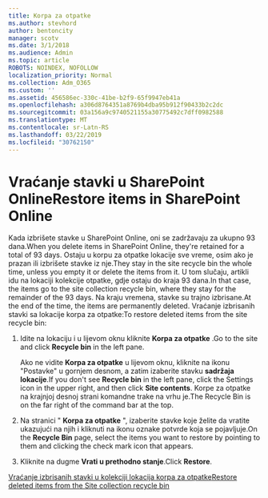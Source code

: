 ```yaml
---
title: Korpa za otpatke
ms.author: stevhord
author: bentoncity
manager: scotv
ms.date: 3/1/2018
ms.audience: Admin
ms.topic: article
ROBOTS: NOINDEX, NOFOLLOW
localization_priority: Normal
ms.collection: Adm_O365
ms.custom: ''
ms.assetid: 456586ec-330c-41be-b2f9-65f9947eb41a
ms.openlocfilehash: a306d8764351a8769b4dba95b912f90433b2c2dc
ms.sourcegitcommit: 03a156a9c9740521155a30775492c7dff0982588
ms.translationtype: MT
ms.contentlocale: sr-Latn-RS
ms.lasthandoff: 03/22/2019
ms.locfileid: "30762150"
---
```

# <a name="restore-items-in-sharepoint-online"></a><span data-ttu-id="7a594-102">Vraćanje stavki u SharePoint Online</span><span class="sxs-lookup"><span data-stu-id="7a594-102">Restore items in SharePoint Online</span></span>

<span data-ttu-id="7a594-103">Kada izbrišete stavke u SharePoint Online, oni se zadržavaju za ukupno 93 dana.</span><span class="sxs-lookup"><span data-stu-id="7a594-103">When you delete items in SharePoint Online, they're retained for a total of 93 days.</span></span> <span data-ttu-id="7a594-104">Ostaju u korpu za otpatke lokacije sve vreme, osim ako je prazan ili izbrišete stavke iz nje.</span><span class="sxs-lookup"><span data-stu-id="7a594-104">They stay in the site recycle bin the whole time, unless you empty it or delete the items from it.</span></span> <span data-ttu-id="7a594-105">U tom slučaju, artikli idu na lokaciji kolekcije otpatke, gdje ostaju do kraja 93 dana.</span><span class="sxs-lookup"><span data-stu-id="7a594-105">In that case, the items go to the site collection recycle bin, where they stay for the remainder of the 93 days.</span></span> <span data-ttu-id="7a594-106">Na kraju vremena, stavke su trajno izbrisane.</span><span class="sxs-lookup"><span data-stu-id="7a594-106">At the end of the time, the items are permanently deleted.</span></span> <span data-ttu-id="7a594-107">Vraćanje izbrisanih stavki sa lokacije korpa za otpatke:</span><span class="sxs-lookup"><span data-stu-id="7a594-107">To restore deleted items from the site recycle bin:</span></span>
  
1. <span data-ttu-id="7a594-108">Idite na lokaciju i u lijevom oknu kliknite **Korpa za otpatke** .</span><span class="sxs-lookup"><span data-stu-id="7a594-108">Go to the site and click **Recycle bin** in the left pane.</span></span> 
    
    <span data-ttu-id="7a594-109">Ako ne vidite **Korpa za otpatke** u lijevom oknu, kliknite na ikonu "Postavke" u gornjem desnom, a zatim izaberite stavku **sadržaja lokacije**.</span><span class="sxs-lookup"><span data-stu-id="7a594-109">If you don't see **Recycle bin** in the left pane, click the Settings icon in the upper right, and then click **Site contents**.</span></span> <span data-ttu-id="7a594-110">Korpe za otpatke na krajnjoj desnoj strani komandne trake na vrhu je.</span><span class="sxs-lookup"><span data-stu-id="7a594-110">The Recycle Bin is on the far right of the command bar at the top.</span></span>
    
2. <span data-ttu-id="7a594-111">Na stranici " **Korpa za otpatke** ", izaberite stavke koje želite da vratite ukazujući na njih i kliknuti na ikonu oznake potvrde koja se pojavljuje.</span><span class="sxs-lookup"><span data-stu-id="7a594-111">On the **Recycle Bin** page, select the items you want to restore by pointing to them and clicking the check mark icon that appears.</span></span> 
    
3. <span data-ttu-id="7a594-112">Kliknite na dugme **Vrati u prethodno stanje**.</span><span class="sxs-lookup"><span data-stu-id="7a594-112">Click **Restore**.</span></span>
    
[<span data-ttu-id="7a594-113">Vraćanje izbrisanih stavki u kolekciji lokacija korpa za otpatke</span><span class="sxs-lookup"><span data-stu-id="7a594-113">Restore deleted items from the Site collection recycle bin</span></span>](https://go.microsoft.com/fwlink/?linkid=866439)
  

